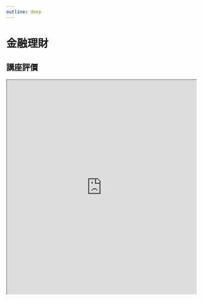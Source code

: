 ```yaml
---
outline: deep
---
```

# 金融理財

## 講座評價

<iframe src="https://docs.google.com/spreadsheets/d/e/2PACX-1vTOfMqbUiVuO_hBE3JC-Yx-Etw7RUfW1Sn7Obhgcyefo6vQnfKC3MLPZbE63mWqOvMP6Sl3h8kmD4v5/pubhtml?gid=742680130&amp;single=true&amp;widget=true&amp;headers=false" width="100%" height="569"></iframe>

<!-- ## Notion 課表

<iframe width="100%" height="569" src="https://e.notionhero.io/e1/p/282b9c1-607bb6ea471d6bc4aaf7e5f8b9fbdeb"></iframe> -->
